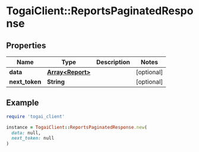 # TogaiClient::ReportsPaginatedResponse

## Properties

| Name | Type | Description | Notes |
| ---- | ---- | ----------- | ----- |
| **data** | [**Array&lt;Report&gt;**](Report.md) |  | [optional] |
| **next_token** | **String** |  | [optional] |

## Example

```ruby
require 'togai_client'

instance = TogaiClient::ReportsPaginatedResponse.new(
  data: null,
  next_token: null
)
```

